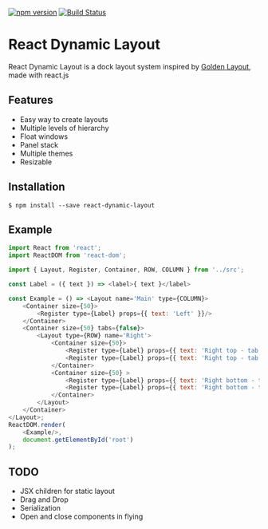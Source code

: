 [![npm version](https://img.shields.io/npm/v/react-dynamic-layout.svg?style=flat-square)](https://www.npmjs.com/package/react-dynamic-layout)
[![Build Status](https://travis-ci.org/albizures/react-dynamic-layout.svg?branch=master)](https://travis-ci.org/albizures/react-dynamic-layout)

# React Dynamic Layout

React Dynamic Layout is a dock layout system inspired by [Golden Layout](https://golden-layout.com), made with react.js

## Features

* Easy way to create layouts
* Multiple levels of hierarchy
* Float windows
* Panel stack
* Multiple themes
* Resizable

## Installation

    $ npm install --save react-dynamic-layout

## Example

```js
import React from 'react';
import ReactDOM from 'react-dom';

import { Layout, Register, Container, ROW, COLUMN } from '../src';

const Label = ({ text }) => <label>{ text }</label>

const Example = () => <Layout name='Main' type={COLUMN}>
    <Container size={50}>
        <Register type={Label} props={{ text: 'Left' }}/>
    </Container>
    <Container size={50} tabs={false}>
        <Layout type={ROW} name='Right'>
            <Container size={50}>
                <Register type={Label} props={{ text: 'Right top - tab 1' }}/>
                <Register type={Label} props={{ text: 'Right top - tab 2' }}/>
            </Container>
            <Container size={50} >
                <Register type={Label} props={{ text: 'Right bottom - tab 1' }}/>
                <Register type={Label} props={{ text: 'Right bottom - tab 2' }}/>
            </Container>
        </Layout>
    </Container>
</Layout>;
ReactDOM.render(
    <Example/>,
    document.getElementById('root')
);
```
## TODO
* JSX children for static layout
* Drag and Drop
* Serialization
* Open and close components in flying